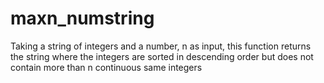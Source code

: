 # maxn_numstring
Taking a string of integers and a number, n as input, this function returns the string where the integers are sorted in descending order but does not contain more than n continuous same integers
